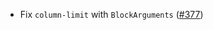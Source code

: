 * Fix `column-limit` with `BlockArguments` ([#377](https://github.com/fourmolu/fourmolu/issues/377))
